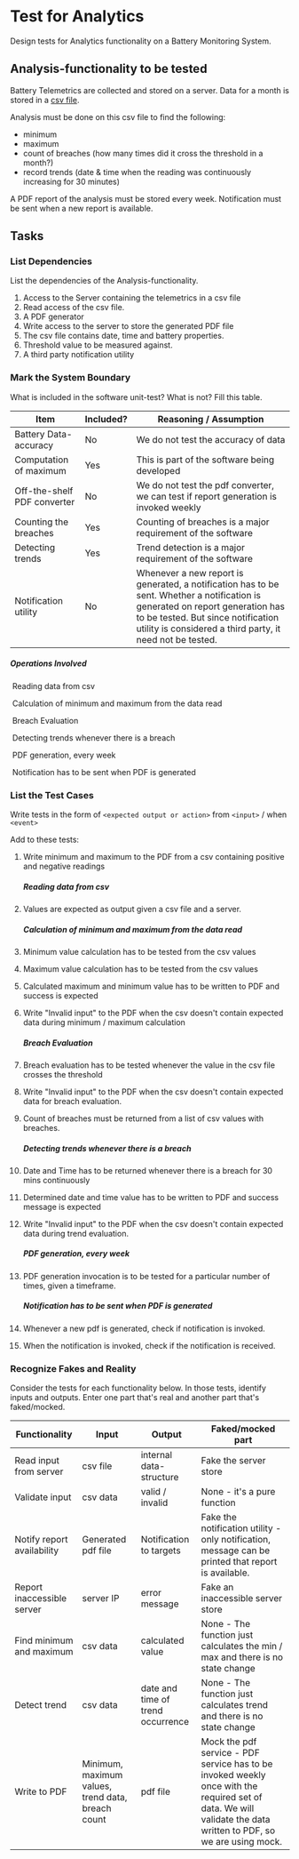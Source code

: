 # Test for Analytics

Design tests for Analytics functionality on a Battery Monitoring System.

## Analysis-functionality to be tested

Battery Telemetrics are collected and stored on a server.
Data for a month is stored in a [csv file](https://en.wikipedia.org/wiki/Comma-separated_values).

Analysis must be done on this csv file to find the following:
- minimum
- maximum
- count of breaches (how many times did it cross the threshold in a month?)
- record trends (date & time when the reading was continuously increasing for 30 minutes)

A PDF report of the analysis must be stored every week.
Notification must be sent when a new report is available.

## Tasks

### List Dependencies

List the dependencies of the Analysis-functionality.

1. Access to the Server containing the telemetrics in a csv file
2. Read access of the csv file.
3. A PDF generator
4. Write access to the server to store the generated PDF file
5. The csv file contains date, time and battery properties.
6. Threshold value to be measured against.
7. A third party notification utility


### Mark the System Boundary

What is included in the software unit-test? What is not? Fill this table.

| Item                      | Included?     | Reasoning / Assumption
|---------------------------|---------------|---
Battery Data-accuracy       | No            | We do not test the accuracy of data
Computation of maximum      | Yes           | This is part of the software being developed
Off-the-shelf PDF converter | No            | We do not test the pdf converter, we can test if report generation is invoked weekly
Counting the breaches       | Yes           | Counting of breaches is a major requirement of the software
Detecting trends            | Yes           | Trend detection is a major requirement of the software
Notification utility        | No| Whenever a new report is generated, a notification has to be sent. Whether a notification is generated on report generation has to be tested. But since notification utility is considered a third party, it need not be tested.

##### Operations Involved

​		Reading data from csv

​		Calculation of minimum and maximum from the data read

​		Breach Evaluation 

​		Detecting trends whenever there is a breach

​		PDF generation, every week

​		Notification has to be sent when PDF is generated

### List the Test Cases

Write tests in the form of `<expected output or action>` from `<input>` / when `<event>`

Add to these tests:

1. Write minimum and maximum to the PDF from a csv containing positive and negative readings

   ##### Reading data from csv

1. Values are expected as output given a csv file and a server.

   ##### Calculation of minimum and maximum from the data read

1. Minimum value calculation has to be tested from the csv values

1. Maximum value calculation has to be tested from the csv values

1. Calculated maximum and minimum value has to be written to PDF and success is expected

1. Write "Invalid input" to the PDF when the csv doesn't contain expected data during minimum / maximum calculation

   ##### Breach Evaluation 

1. Breach evaluation has to be tested whenever the value in the csv file crosses the threshold

1. Write "Invalid input" to the PDF when the csv doesn't contain expected data for breach evaluation.

1. Count of breaches must be returned from a list of csv values with breaches.

   ##### Detecting trends whenever there is a breach

1. Date and Time has to be returned whenever there is a breach for 30 mins continuously

1. Determined date and time value has to be written to PDF and success message is expected

1. Write "Invalid input" to the PDF when the csv doesn't contain expected data during trend evaluation.

   ##### PDF generation, every week

1. PDF generation invocation is to be tested for a particular number of times, given a timeframe.

   ##### Notification has to be sent when PDF is generated

1. Whenever a new pdf is generated, check if notification is invoked.

1. When the notification is invoked, check if the notification is received.

### Recognize Fakes and Reality

Consider the tests for each functionality below.
In those tests, identify inputs and outputs.
Enter one part that's real and another part that's faked/mocked.

| Functionality            | Input        | Output                      | Faked/mocked part
|--------------------------|--------------|-----------------------------|---
Read input from server     | csv file     | internal data-structure     | Fake the server store
Validate input             | csv data     | valid / invalid             | None - it's a pure function
Notify report availability | Generated pdf file | Notification to targets | Fake the notification utility  - only notification, message can be printed that report is available.
Report inaccessible server | server IP | error message | Fake an inaccessible server store
Find minimum and maximum   | csv data | calculated value  | None - The function just calculates the min / max and there is no state change
Detect trend               | csv data | date and time of trend occurrence  | None - The function just calculates trend and there is no state change
Write to PDF               | Minimum, maximum values, trend data, breach count | pdf file  | Mock the pdf service - PDF service has to be invoked weekly once with the required set of data. We will validate the data written to PDF, so we are using mock.


